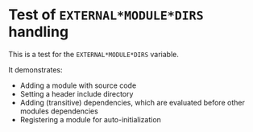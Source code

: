 Test of `EXTERNAL*MODULE*DIRS` handling
=======================================

This is a test for the `EXTERNAL*MODULE*DIRS` variable.

It demonstrates:

 * Adding a module with source code
 * Setting a header include directory
 * Adding (transitive) dependencies, which are evaluated before other modules dependencies
 * Registering a module for auto-initialization
